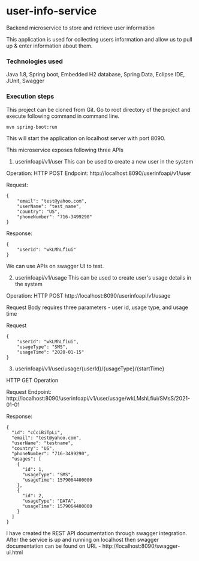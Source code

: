 # user-info-service
Backend microservice to store and retrieve user information

This application is used for collecting users information and allow us to pull up & enter information about them.

### Technologies used
Java 1.8, Spring boot, Embedded H2 database, Spring Data, Eclipse IDE, JUnit, Swagger

### Execution steps
This project can be cloned from Git. Go to root directory of the project and execute following command in command line.

```mvn spring-boot:run```

This will start the application on localhost server with port 8090. 

This microservice exposes following three APIs

1. userinfoapi/v1/user 
This can be used to create a new user in the system

Operation: HTTP POST 
Endpoint: http://localhost:8090/userinfoapi/v1/user

Request:
```
{
	"email": "test@yahoo.com",
	"userName": "test_name",
	"country": "US",
	"phoneNumber": "716-3499290"
}
```

Response:
```
{
    "userId": "wkLMhLfiui"
}
```



We can use APIs on swagger UI to test.

2. userinfoapi/v1/usage
This can be used to create user's usage details in the system

Operation: HTTP POST
http://localhost:8090/userinfoapi/v1/usage

Request Body requires three parameters - user id, usage type, and usage time

Request
```
{
	"userId": "wkLMhLfiui",
	"usageType": "SMS",
	"usageTime": "2020-01-15"
}
```

3. userinfoapi/v1/user/usage/{userId}/{usageType}/{startTime}

HTTP GET Operation

Request Endpoint:
http://localhost:8090/userinfoapi/v1/user/usage/wkLMshLfiui/SMsS/2021-01-01

Response:
```
{
  "id": "cCciBiTpLi",
  "email": "test@yahoo.com",
  "userName": "testname",
  "country": "US",
  "phoneNumber": "716-3499290",
  "usages": [
    {
      "id": 1,
      "usageType": "SMS",
      "usageTime": 1579064400000
    },
    {
      "id": 2,
      "usageType": "DATA",
      "usageTime": 1579064400000
    }
  ]
}
```


I have created the REST API documentation through swagger integration. After the service is up and running on localhost then swagger documentation can be found on URL - http://localhost:8090/swagger-ui.html


